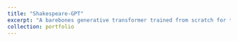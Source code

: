 ```yaml
---
title: "Shakespeare-GPT"
excerpt: "A barebones generative transformer trained from scratch for text generation. Generated text takes the form of Shakespearean style writing"
collection: portfolio
---
```

<!-- This is an item in your portfolio. It can be have images or nice text. If you name the file .md, it will be parsed as markdown. If you name the file .html, it will be parsed as HTML.  -->
